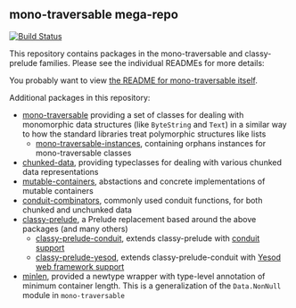 ## mono-traversable mega-repo

[![Build Status](https://dev.azure.com/snoyberg/mono-traversable/_apis/build/status/snoyberg.mono-traversable?branchName=master)](https://dev.azure.com/snoyberg/mono-traversable/_build/latest?definitionId=9&branchName=master)

This repository contains packages in the mono-traversable and classy-prelude
families. Please see the individual READMEs for more details:

You probably want to view [the README for mono-traversable
itself](https://github.com/snoyberg/mono-traversable/tree/master/mono-traversable#readme).

Additional packages in this repository:

* [mono-traversable](https://github.com/snoyberg/mono-traversable/tree/master/mono-traversable#readme)
  providing a set of classes for dealing with monomorphic data structures (like `ByteString` and `Text`)
  in a similar way to how the standard libraries treat polymorphic structures like lists
    * [mono-traversable-instances](https://github.com/snoyberg/mono-traversable/tree/master/mono-traversable-instances#readme),
      containing orphans instances for mono-traversable classes
* [chunked-data](https://github.com/snoyberg/mono-traversable/tree/master/chunked-data#readme),
  providing typeclasses for dealing with various chunked data representations
* [mutable-containers](https://github.com/snoyberg/mono-traversable/tree/master/mutable-containers#readme),
  abstactions and concrete implementations of mutable containers
* [conduit-combinators](https://github.com/snoyberg/mono-traversable/tree/master/conduit-combinators#readme),
  commonly used conduit functions, for both chunked and unchunked data
* [classy-prelude](https://github.com/snoyberg/mono-traversable/tree/master/classy-prelude#readme),
  a Prelude replacement based around the above packages (and many others)
    * [classy-prelude-conduit](https://github.com/snoyberg/mono-traversable/tree/master/classy-prelude-conduit#readme),
      extends classy-prelude with [conduit support](https://github.com/snoyberg/conduit)
    * [classy-prelude-yesod](https://github.com/snoyberg/mono-traversable/tree/master/classy-prelude-yesod#readme),
      extends classy-prelude-conduit with [Yesod web framework support](http://www.yesodweb.com)
* [minlen](https://github.com/snoyberg/mono-traversable/tree/master/minlen#readme),
  provided a newtype wrapper with type-level annotation of minimum container
  length. This is a generalization of the `Data.NonNull` module in `mono-traversable`
